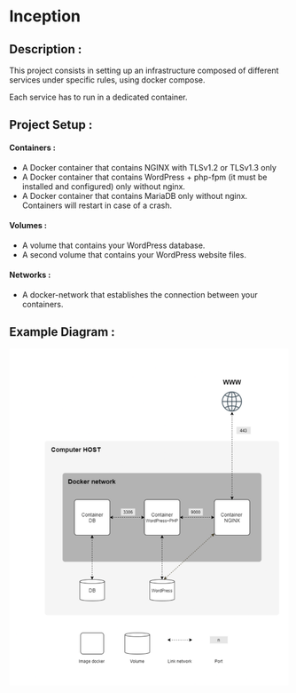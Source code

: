 # Inception


## Description :
This project consists in setting up an infrastructure composed of different
services under specific rules, using docker compose.

Each service has to run in a dedicated container.

## Project Setup :

#### Containers :
* A Docker container that contains NGINX with TLSv1.2 or TLSv1.3 only
* A Docker container that contains WordPress + php-fpm (it must be installed and configured) only without nginx.
* A Docker container that contains MariaDB only without nginx.
Containers will restart in case of a crash.

#### Volumes :
* A volume that contains your WordPress database.
* A second volume that contains your WordPress website files.
#### Networks :
* A docker-network that establishes the connection between your containers.

## Example Diagram :

![diagram](diagram.png)
